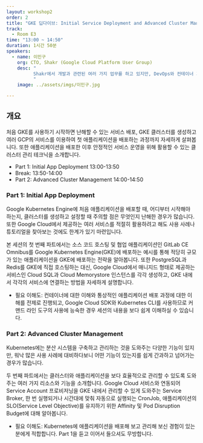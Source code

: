 ```yaml
---
layout: workshop2
order: 2
title: "GKE 딥다이브: Initial Service Deployment and Advanced Cluster Management"
track:
  - Room E3
time: "13:00 ~ 14:50"
duration: 1시간 50분
speakers:
  - name: 이민구
    org: CTO, Shakr (Google Cloud Platform User Group)
    desc: "
	      Shakr에서 개발과 관련된 여러 가지 업무를 하고 있지만, DevOps와 컨테이너 기반 애플리케이션 배포 및 운영에 특히 관심이 많아 여러 국내 Google Cloud 행사에서 Kubernetes와 관련된 주제로 이야기를 나누었습니다. 2014년부터 Shakr.com의 프로덕션 환경에서 컨테이너를 사용하고 있고, 현재는 대부분의 클라우드 워크로드를 Google Kubernetes Engine으로 마이그레이션 하여 운영중입니다.
	      "
    image: ../assets/imgs/이민구.jpg

---
```


## 개요

처음 GKE를 사용하기 시작하면 난해할 수 있는 서비스 배포, GKE 클러스터를 생성하고 여러 GCP의 서비스를 이용하여 첫 애플리케이션을 배포하는 과정까지 자세하게 살펴봅니다. 또한 애플리케이션을 배포한 이후 안정적인 서비스 운영을 위해 활용할 수 있는 클러스터 관리 테크닉을 소개합니다.

- Part 1: Initial App Deployment 13:00-13:50
- Break: 13:50-14:00
- Part 2: Advanced Cluster Management 14:00-14:50


### Part 1: Initial App Deployment

Google Kubernetes Engine에 처음 애플리케이션을 배포할 때, 어디부터 시작해야 하는지, 클러스터를 생성하고 설정할 때 주의할 점은 무엇인지 난해한 경우가 많습니다. 또한 Google Cloud에서 제공하는 여러 서비스를 적절히 활용하려고 해도 사용 사례나 튜토리얼을 찾아보는 것에도 한계가 있기 마련입니다. 

본 세션의 첫 번째 파트에서는 소스 코드 호스팅 및 협업 애플리케이션인 GitLab CE Omnibus를 Google Kubernetes Engine(GKE)에 배포하는 예시를 통해 적당히 규모가 있는 애플리케이션을 GKE에 배포하는 전략을 알아봅니다. 또한 PostgreSQL과 Redis를 GKE에 직접 호스팅하는 대신, Google Cloud에서 매니지드 형태로 제공하는 서비스인 Cloud SQL과 Cloud Memorystore 인스턴스를 각각 생성하고, GKE 내에서 각각의 서비스에 연결하는 방법을 자세하게 설명합니다. 

- 필요 이해도: 컨테이너에 대한 이해와 통상적인 애플리케이션 배포 과정에 대한 이해를 전제로 진행되고, Google Cloud SDK와 Kubernetes CLI를 사용하므로 커맨드 라인 도구의 사용에 능숙한 경우 세션의 내용을 보다 쉽게 이해하실 수 있습니다.


### Part 2: Advanced Cluster Management

Kubernetes에는 분산 시스템을 구축하고 관리하는 것을 도와주는 다양한 기능이 있지만, 워낙 많은 사용 사례에 대비하다보니 어떤 기능이 있는지를 쉽게 간과하고 넘어가는 경우가 많습니다.

두 번째 파트에서는 클러스터와 애플리케이션을 보다 효율적으로 관리할 수 있도록 도와주는 여러 가지 리소스와 기능을 소개합니다. Google Cloud 서비스와 연동되어 Service Account 프로비저닝을 GKE 내에서 관리할 수 있게 도와주는 Service Broker, 한 번 실행되거나 시간대에 맞춰 자동으로 실행되는 CronJob, 애플리케이션의 SLO(Service Level Objective)를 유지하기 위한 Affinity 및  Pod Disruption Budget에 대해 알아봅니다.

- 필요 이해도: Kubernetes에 애플리케이션을 배포해 보고 관리해 보신 경험이 있는 분에게 적합합니다. Part 1을 듣고 이어서 들으셔도 무방합니다.
